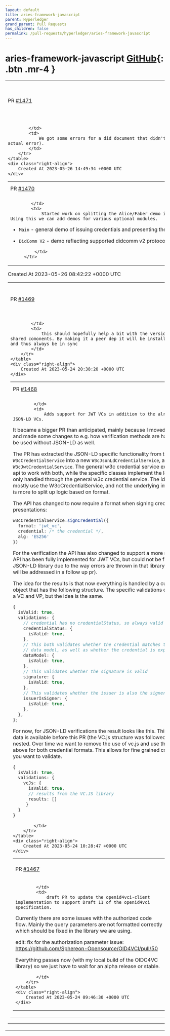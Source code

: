 ```yaml
---
layout: default
title: aries-framework-javascript
parent: Hyperledger
grand_parent: Pull Requests
has_children: false
permalink: /pull-requests/hyperledger/aries-framework-javascript
---
```


# aries-framework-javascript <span class="fs-3 right-align">[GitHub](https://github.com/hyperledger/aries-framework-javascript){: .btn .mr-4 }</span>


<div>
    <table>
        <tr>
            <td>
                PR <a href="https://github.com/hyperledger/aries-framework-javascript/pull/1471" class=".btn">#1471</a>
            </td>
            <td>
                <b>
                    chore: improve ed25519 context url checks
                </b>
            </td>
        </tr>
        <tr>
            <td>
                
            </td>
            <td>
                We got some errors for a did document that didn't conform, but they weren't very helpful (hiding the actual error).
            </td>
        </tr>
    </table>
    <div class="right-align">
        Created At 2023-05-26 14:49:34 +0000 UTC
    </div>
</div>

<div>
    <table>
        <tr>
            <td>
                PR <a href="https://github.com/hyperledger/aries-framework-javascript/pull/1470" class=".btn">#1470</a>
            </td>
            <td>
                <b>
                    feat: Split AFJ demo for two cases: Main and DidCommV2
                </b>
            </td>
        </tr>
        <tr>
            <td>
                
            </td>
            <td>
                Started work on splitting the Alice/Faber demo into smaller cases. Using this we can add demos for various optional modules.

- `Main` - general demo of issuing credentials and presenting the proof
- `DidComm V2` - demo reflecting supported didcomm v2 protocols


            </td>
        </tr>
    </table>
    <div class="right-align">
        Created At 2023-05-26 08:42:22 +0000 UTC
    </div>
</div>

<div>
    <table>
        <tr>
            <td>
                PR <a href="https://github.com/hyperledger/aries-framework-javascript/pull/1469" class=".btn">#1469</a>
            </td>
            <td>
                <b>
                    chore: add shared package as peer dependency
                </b>
            </td>
        </tr>
        <tr>
            <td>
                
            </td>
            <td>
                this should hopefully help a bit with the version mismatches we've encountered with the shared comonents. By making it a peer dep it will be installed by the nodejs / react-native package and thus always be in sync
            </td>
        </tr>
    </table>
    <div class="right-align">
        Created At 2023-05-24 20:38:20 +0000 UTC
    </div>
</div>

<div>
    <table>
        <tr>
            <td>
                PR <a href="https://github.com/hyperledger/aries-framework-javascript/pull/1468" class=".btn">#1468</a>
            </td>
            <td>
                <b>
                    feat(w3cCredentials)!: add jwt vc support
                </b>
            </td>
        </tr>
        <tr>
            <td>
                
            </td>
            <td>
                Adds support for JWT VCs in addition to the already supported JSON-LD VCs. 

It became a bigger PR than anticipated, mainly because I moved some files around and made some changes to e.g. how verification methods are handled so they can be used without JSON-LD as well.

The PR has extracted the JSON-LD specific functionality from the `W3cCredentialService` into a new `W3cJsonLdCredentialService`, and we've got a new `W3cJwtCredentialService`. The general w3c credential service exposes a generic api to work with both, while the specific classes implement the logic. Records are only handled through the general w3c credential service. The idea is that users will mostly use the W3cCredentialService, and not the underlying imlementations, that is more to split up logic based on format.

The API has changed to now require a format when signing credentials / presentations:

```ts
w3cCredentialService.signCredential({
  format: 'jwt_vc',
  credential: /* the credential */,
  alg: 'ES256'
})
```

For the verification the API has also changed to support a more rich API. This rich API has been fully implemented for JWT VCs, but could not be fully supported for JSON-LD library due to the way errors are thrown in that library (see #1466, this will be addressed in a follow up pr).

The idea for the results is that now everything is handled by a custom validation object that has the following structure. The specific validations differ a bit between a VC and VP, but the idea is the same.

```ts
{
  isValid: true,
  validations: {
    // credential has no credentialStatus, so always valid
    credentialStatus: {
      isValid: true,
    },
    // This both validates whether the credential matches the
    // data model, as well as whether the credential is expired etc..
    dataModel: {
      isValid: true,
    },
    // This validates whether the signature is valid
    signature: {
      isValid: true,
    },
    // This validates whether the issuer is also the signer of the credential
    issuerIsSigner: {
      isValid: true,
    },
  },
};
```

For now, for JSON-LD verifications the result looks like this. This means the same data is available before this PR (the VC.js structure was followed), but a bit more nested. Over time we want to remove the use of vc.js and use the same structure as above for both credential formats. This allows for fine grained control over what you want to validate. 

```ts
{
  isValid: true,
  validations: {
    vcJs: {
      isValid: true,
      // results from the VC.JS library
      results: []
     }
  }
}
```
            </td>
        </tr>
    </table>
    <div class="right-align">
        Created At 2023-05-24 10:28:47 +0000 UTC
    </div>
</div>

<div>
    <table>
        <tr>
            <td>
                PR <a href="https://github.com/hyperledger/aries-framework-javascript/pull/1467" class=".btn">#1467</a>
            </td>
            <td>
                <b>
                    feat: openid4vci draft 11 support
                </b>
            </td>
        </tr>
        <tr>
            <td>
                
            </td>
            <td>
                draft PR to update the openid4vci-client implementation to support Draft 11 of the openid4vci specification.

Currently there are some issues with the authorized code flow. Mainly the query parameters are not formatted correctly which should be fixed in the library we are using.

edit: fix for the authorization parameter issue: https://github.com/Sphereon-Opensource/OID4VCI/pull/50

Everything passes now (with my local build of the OIDC4VC library) so we just have to wait for an alpha release or stable.

            </td>
        </tr>
    </table>
    <div class="right-align">
        Created At 2023-05-24 09:46:30 +0000 UTC
    </div>
</div>

